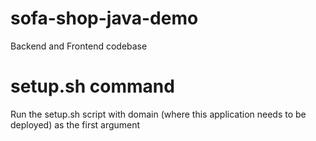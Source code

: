 # sofa-shop-java-demo
Backend and Frontend codebase

# setup.sh command
Run the setup.sh script with domain (where this application needs to be deployed) as the first argument
